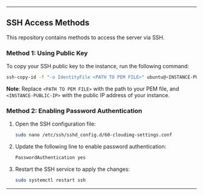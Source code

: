 
---

## SSH Access Methods

This repository contains methods to access the server via SSH.

### Method 1: Using Public Key

To copy your SSH public key to the instance, run the following command:

```bash
ssh-copy-id -f "-o IdentityFile <PATH TO PEM FILE>" ubuntu@<INSTANCE-PUBLIC-IP>
```

**Note**: Replace `<PATH TO PEM FILE>` with the path to your PEM file, and `<INSTANCE-PUBLIC-IP>` with the public IP address of your instance.

### Method 2: Enabling Password Authentication

1. Open the SSH configuration file:

    ```bash
    sudo nano /etc/ssh/sshd_config.d/60-cloudimg-settings.conf
    ```

2. Update the following line to enable password authentication:

    ```bash
    PasswordAuthentication yes
    ```

3. Restart the SSH service to apply the changes:

    ```bash
    sudo systemctl restart ssh
    ```

---
